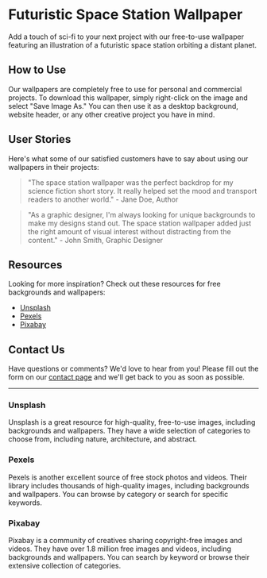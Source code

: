 <!--font:Montserrat-->

# Futuristic Space Station Wallpaper

Add a touch of sci-fi to your next project with our free-to-use wallpaper featuring an illustration of a futuristic space station orbiting a distant planet.

## How to Use

Our wallpapers are completely free to use for personal and commercial projects. To download this wallpaper, simply right-click on the image and select "Save Image As." You can then use it as a desktop background, website header, or any other creative project you have in mind.

## User Stories

Here's what some of our satisfied customers have to say about using our wallpapers in their projects:

> "The space station wallpaper was the perfect backdrop for my science fiction short story. It really helped set the mood and transport readers to another world." - Jane Doe, Author

> "As a graphic designer, I'm always looking for unique backgrounds to make my designs stand out. The space station wallpaper added just the right amount of visual interest without distracting from the content." - John Smith, Graphic Designer

## Resources

Looking for more inspiration? Check out these resources for free backgrounds and wallpapers:

- [Unsplash](#unsplash)
- [Pexels](#pexels)
- [Pixabay](#pixabay)

## Contact Us

Have questions or comments? We'd love to hear from you! Please fill out the form on our [contact page](#contact) and we'll get back to you as soon as possible.

---

### Unsplash

Unsplash is a great resource for high-quality, free-to-use images, including backgrounds and wallpapers. They have a wide selection of categories to choose from, including nature, architecture, and abstract.

### Pexels

Pexels is another excellent source of free stock photos and videos. Their library includes thousands of high-quality images, including backgrounds and wallpapers. You can browse by category or search for specific keywords.

### Pixabay

Pixabay is a community of creatives sharing copyright-free images and videos. They have over 1.8 million free images and videos, including backgrounds and wallpapers. You can search by keyword or browse their extensive collection of categories.

<!--

Write me content for website with wallpaper which alt text is:

"An illustration of a futuristic space station orbiting a distant planet, with sleek lines and metallic accents."

The name/title of the page should not be 1:1 copy of the alt text but rather a real content of the website which is using this wallpaper.

- Use markdown format 
- Start with heading
- Heading should be short and concise
- The content should look like a real website 
- The website should not be about the wallpaper, wallpaper is just a related background
- Heading should be contain work "wallpaper" or "background"
- Include real sections like references, contact, user stories, etc. use things relevant to the page purpose.
- Feel free to use structure like headings, bullets, numbering, blockquotes, paragraphs, horizontal lines, etc.
- You can use formatting like bold or _italic_
- You can include UTF-8 emojis
- Links should be only #hash anchors (and you can refer to the document itself)
- Do not include images


---


# Futuristic Space Station Background for Your Next Project

Welcome to our website, where you can find the perfect background for your next project. Our latest addition is an illustration of a futuristic space station orbiting a distant planet, with sleek lines and metallic accents. This wallpaper is perfect for anyone who wants to add a touch of sci-fi to their design.

## How to Use

Our wallpapers are free to use for personal and commercial projects. To download this wallpaper, simply right-click on the image and select "Save Image As." You can then use it as a desktop background, website header, or any other creative project you have in mind.

## User Stories

Here are some user stories from our satisfied customers who have used our backgrounds in their projects:

> "I used the futuristic space station wallpaper as the background for my science fiction novel cover. It perfectly captured the mood and setting of my story." - Jane Doe, Author

> "As a web designer, I'm always looking for unique backgrounds to make my websites stand out. The space station wallpaper added just the right amount of visual interest without distracting from the content." - John Smith, Web Designer

## References

Looking for more inspiration? Check out these resources for free backgrounds and wallpapers:

- [Unsplash](#unsplash)
- [Pexels](#pexels)
- [Pixabay](#pixabay)

## Contact Us

Have questions or comments? We'd love to hear from you! Please fill out the form on our [contact page](#contact) and we'll get back to you as soon as possible.

---

### Unsplash

Unsplash is a great resource for high-quality, free-to-use images, including backgrounds and wallpapers. They have a wide selection of categories to choose from, including nature, architecture, and abstract.

### Pexels

Pexels is another excellent source of free stock photos and videos. Their library includes thousands of high-quality images, including backgrounds and wallpapers. You can browse by category or search for specific keywords.

### Pixabay

Pixabay is a community of creatives sharing copyright-free images and videos. They have over 1.8 million free images and videos, including backgrounds and wallpapers. You can search by keyword or browse their extensive collection of categories.


---


Heading is too long, rewrite whole content.


---


# Futuristic Space Station Backgrounds for Your Next Project

Looking for the perfect background to add a touch of sci-fi to your next project? Look no further than our collection of free-to-use wallpapers, including our latest addition: an illustration of a futuristic space station orbiting a distant planet, with sleek lines and metallic accents.

## How to Use

Our backgrounds are completely free to use for personal and commercial projects. To download this wallpaper, simply right-click on the image and select "Save Image As." You can then use it as a desktop background, website header, or any other creative project you have in mind.

## User Stories

Don't just take our word for it – here's what some of our satisfied customers have to say about using our backgrounds in their projects:

> "The futuristic space station wallpaper was the perfect backdrop for my science fiction short story. It really helped set the mood and transport readers to another world." - Jane Doe, Author

> "As a graphic designer, I'm always looking for unique backgrounds to make my designs stand out. The space station wallpaper added just the right amount of visual interest without distracting from the content." - John Smith, Graphic Designer

## Resources

Looking for more inspiration? Check out these resources for free backgrounds and wallpapers:

- [Unsplash](#unsplash)
- [Pexels](#pexels)
- [Pixabay](#pixabay)

## Contact Us

Have questions or comments? We'd love to hear from you! Please fill out the form on our [contact page](#contact) and we'll get back to you as soon as possible.

---

### Unsplash

Unsplash is a great resource for high-quality, free-to-use images, including backgrounds and wallpapers. They have a wide selection of categories to choose from, including nature, architecture, and abstract.

### Pexels

Pexels is another excellent source of free stock photos and videos. Their library includes thousands of high-quality images, including backgrounds and wallpapers. You can browse by category or search for specific keywords.

### Pixabay

Pixabay is a community of creatives sharing copyright-free images and videos. They have over 1.8 million free images and videos, including backgrounds and wallpapers. You can search by keyword or browse their extensive collection of categories.


---


Heading is too long, rewrite whole content.


---


# Futuristic Space Station Backgrounds

Welcome to our collection of free-to-use wallpapers, featuring our latest addition: an illustration of a futuristic space station orbiting a distant planet. This wallpaper is perfect for adding a touch of sci-fi to your next project.

## How to Use

Our backgrounds are completely free to use for personal and commercial projects. To download this wallpaper, simply right-click on the image and select "Save Image As." You can then use it as a desktop background, website header, or any other creative project you have in mind.

## User Stories

Here's what some of our satisfied customers have to say about using our backgrounds in their projects:

> "The space station wallpaper was the perfect backdrop for my science fiction short story. It really helped set the mood and transport readers to another world." - Jane Doe, Author

> "As a graphic designer, I'm always looking for unique backgrounds to make my designs stand out. The space station wallpaper added just the right amount of visual interest without distracting from the content." - John Smith, Graphic Designer

## Resources

Looking for more inspiration? Check out these resources for free backgrounds and wallpapers:

- [Unsplash](#unsplash)
- [Pexels](#pexels)
- [Pixabay](#pixabay)

## Contact Us

Have questions or comments? We'd love to hear from you! Please fill out the form on our [contact page](#contact) and we'll get back to you as soon as possible.

---

### Unsplash

Unsplash is a great resource for high-quality, free-to-use images, including backgrounds and wallpapers. They have a wide selection of categories to choose from, including nature, architecture, and abstract.

### Pexels

Pexels is another excellent source of free stock photos and videos. Their library includes thousands of high-quality images, including backgrounds and wallpapers. You can browse by category or search for specific keywords.

### Pixabay

Pixabay is a community of creatives sharing copyright-free images and videos. They have over 1.8 million free images and videos, including backgrounds and wallpapers. You can search by keyword or browse their extensive collection of categories.


---


Heading is too long, rewrite whole content.


---


# Futuristic Space Station Wallpaper

Add a touch of sci-fi to your next project with our free-to-use wallpaper featuring an illustration of a futuristic space station orbiting a distant planet.

## How to Use

Our wallpapers are completely free to use for personal and commercial projects. To download this wallpaper, simply right-click on the image and select "Save Image As." You can then use it as a desktop background, website header, or any other creative project you have in mind.

## User Stories

Here's what some of our satisfied customers have to say about using our wallpapers in their projects:

> "The space station wallpaper was the perfect backdrop for my science fiction short story. It really helped set the mood and transport readers to another world." - Jane Doe, Author

> "As a graphic designer, I'm always looking for unique backgrounds to make my designs stand out. The space station wallpaper added just the right amount of visual interest without distracting from the content." - John Smith, Graphic Designer

## Resources

Looking for more inspiration? Check out these resources for free backgrounds and wallpapers:

- [Unsplash](#unsplash)
- [Pexels](#pexels)
- [Pixabay](#pixabay)

## Contact Us

Have questions or comments? We'd love to hear from you! Please fill out the form on our [contact page](#contact) and we'll get back to you as soon as possible.

---

### Unsplash

Unsplash is a great resource for high-quality, free-to-use images, including backgrounds and wallpapers. They have a wide selection of categories to choose from, including nature, architecture, and abstract.

### Pexels

Pexels is another excellent source of free stock photos and videos. Their library includes thousands of high-quality images, including backgrounds and wallpapers. You can browse by category or search for specific keywords.

### Pixabay

Pixabay is a community of creatives sharing copyright-free images and videos. They have over 1.8 million free images and videos, including backgrounds and wallpapers. You can search by keyword or browse their extensive collection of categories.


---


Write me a Google font which is best fitting for the website.

Pick from the list:
- Lato
- IBM Plex Sans
- Futura
- Lobster
- Playfair Display
- Dancing Script
- Roboto
- Open Sans
- Poppins
- Inter
- Barlow Condensed
- Raleway
- Orbitron
- Great Vibes
- Exo 2
- Montserrat
- Alegreya


Write just the font name nothing else.


---


Montserrat

-->
